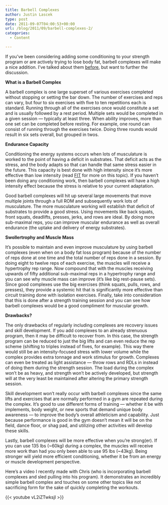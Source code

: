 ```yaml
---
title: Barbell Complexes
author: Justin Lascek
type: post
date: 2011-09-07T04:00:53+00:00
url: /blog/2011/09/barbell-complexes-2/
categories:
  - Content

---
```

If you&#8217;ve been considering adding some conditioning to your strength program or are actively trying to lose body fat, barbell complexes will make a nice addition. I&#8217;ve talked about them [before][1], but want to further the discussion.
  

  
**What is a Barbell Complex**
  
A barbell complex is one large superset of various exercises completed without stopping or setting the bar down. The number of exercises and reps can vary, but four to six exercises with five to ten repetitions each is standard. Running through all of the exercises once would constitute a set and is usually followed by a rest period. Multiple sets would be completed in a given session &#8212; typically at least three. When ability improves, more than one set can be completed before resting. For example, one round can consist of running through the exercises twice. Doing three rounds would result in six sets overall, but grouped in twos.
  

  
**Endurance Capacity**
  
Conditioning the energy systems occurs when lots of musculature is worked to the point of having a deficit in substrates. That deficit acts as the stress, and the body adapts so that can handle that same stress easier in the future. This capacity is best done with high intensity since it&#8217;s more effective than low intensity (read [FIT][2] for more on this topic). If you haven&#8217;t been doing any conditioning work, then barbell complexes will have a high intensity effect because the stress is relative to your current adaptation.
  

  
Good barbell complexes will hit up several large movements that move multiple joints through a full ROM and subsequently work lots of musculature. The more musculature working will establish that deficit of substrates to provide a good stress. Using movements like back squats, front squats, deadlifts, presses, jerks, and rows are ideal. By doing more sub-maximal reps, you can improve muscular endurance as well as overall endurance (the uptake and delivery of energy substrates).
  

  
**Swollertrophy and Muscle Mass**
  
It&#8217;s possible to maintain and even improve musculature by using barbell complexes (even when on a body fat loss program) because of the number of reps done at one time and the total number of reps done in a session. By doing eight to twelve reps of each exercise, the muscles will receive a hypertrophy rep range. Now compound that with the muscles receiving upwards of fifty additional sub-maximal reps in a hypertrophy range and you can see why muscle mass can improve (it&#8217;s like big rest-pause sets). Since good complexes use the big exercises (think squats, pulls, rows, and presses), they provide a systemic hit that is significantly more effective than circuit training done with isolation exercises. Finally, take into consideration that this is done after a strength training session and you can see how barbell complexes would be a good compliment for muscular growth.
  

  
**Drawbacks?**
  
The only drawbacks of regularly including complexes are recovery issues and skill development. If you add complexes to an already strenuous program, then it may be difficult to recover from. In this case, the strength program can be reduced to just the big lifts and can even reduce the rep scheme (shifting to triples instead of fives, for example). This way there would still be an intensity-focused stress with lower volume while the complex provides extra tonnage and work stimulus for growth. Complexes can even be treated as light assistance &#8212; throw rows and RDLs in instead of doing them during the strength session. The load during the complex won&#8217;t be as heavy, and strength won&#8217;t be actively developed, but strength will at the very least be maintained after altering the primary strength session.
  

  
Skill development won&#8217;t really occur with barbell complexes since the same lifts and exercises that are normally performed in a gym are repeated during the complex. It&#8217;s good to use different forms of training &#8212; whether it be with implements, body weight, or new sports that demand unique body awareness &#8212; to improve the body&#8217;s overall athleticism and capability. Just because performance is good in the gym doesn&#8217;t mean it will be on the field, dance floor, or shag pad, and utilizing other activities will develop these skills.
  

  
Lastly, barbell complexes will be more effective when you&#8217;re strong(er). If you can use 135 lbs (~60kg) during a complex, the muscles will receive more work than had you only been able to use 95 lbs (~43kg). Being stronger will yield more efficient conditioning, whether it be from an energy or muscle development perspective.
  

  
Here&#8217;s a video I recently made with Chris (who is incorporating barbell complexes and sled pulling into his program). It demonstrates an incredibly simple barbell complex and touches on some other topics like not sacrificing form for the sake of quickly completing the workouts.
  

  
{{< youtube vL2iZTwksjI >}}

 [1]: /blog/2010/08/barbell-complexes/
 [2]: http://www.amazon.com/Fit-Dr-Lon-Kilgore/dp/0615497063/ref=sr_1_1?s=books&ie=UTF8&qid=1315364317&sr=1-1
